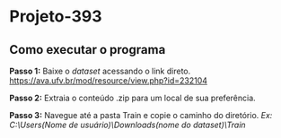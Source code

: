 # Projeto-393

## Como executar o programa

**Passo 1:** Baixe o *dataset* acessando o link direto.
https://ava.ufv.br/mod/resource/view.php?id=232104

**Passo 2:** Extraia o conteúdo .zip para um local de sua preferência.

**Passo 3:** Navegue até a pasta Train e copie o caminho do diretório. *Ex: C:\Users\(Nome de usuário)\Downloads\(nome do dataset)\Train*
